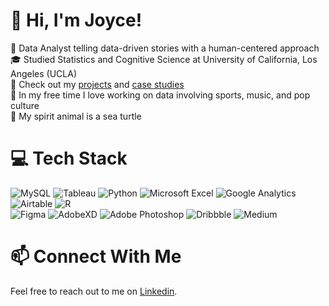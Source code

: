 # 👋 Hi, I'm Joyce!
📣 Data Analyst telling data-driven stories with a human-centered approach <br/>
🎓 Studied Statistics and Cognitive Science at University of California, Los Angeles (UCLA) <br/>
💼 Check out my [projects](https://github.com/joycemok/portfolio) and [case studies](https://medium.com/@joycemok8) <br/>
🏀 In my free time I love working on data involving sports, music, and pop culture <br/>
🐢 My spirit animal is a sea turtle

# 💻 Tech Stack
![MySQL](https://img.shields.io/badge/mysql-4479A1.svg?style=for-the-badge&logo=mysql&logoColor=white)
![Tableau](https://img.shields.io/badge/Tableau-E97627?style=for-the-badge&logo=Tableau&logoColor=white)
![Python](https://img.shields.io/badge/python-3670A0?style=for-the-badge&logo=python&logoColor=ffdd54)
![Microsoft Excel](https://img.shields.io/badge/Microsoft_Excel-217346?style=for-the-badge&logo=microsoft-excel&logoColor=white)
![Google Analytics](https://img.shields.io/badge/Google%20Analytics-E37400?style=for-the-badge&logo=google%20analytics&logoColor=white)
![Airtable](https://img.shields.io/badge/Airtable-18BFFF?style=for-the-badge&logo=Airtable&logoColor=white)
![R](https://img.shields.io/badge/r-%23276DC3.svg?style=for-the-badge&logo=r&logoColor=white) <br/>
![Figma](https://img.shields.io/badge/figma-%23F24E1E.svg?style=for-the-badge&logo=figma&logoColor=white)
![AdobeXD](https://img.shields.io/badge/Adobe%20XD-470137?style=for-the-badge&logo=Adobe%20XD&logoColor=#FF61F6)
![Adobe Photoshop](https://img.shields.io/badge/adobe%20photoshop-%2331A8FF.svg?style=for-the-badge&logo=adobe%20photoshop&logoColor=white)
![Dribbble](https://img.shields.io/badge/Dribbble-EA4C89?style=for-the-badge&logo=dribbble&logoColor=white)
![Medium](https://img.shields.io/badge/Medium-12100E?style=for-the-badge&logo=medium&logoColor=white)

# 📫 Connect With Me
Feel free to reach out to me on [Linkedin](https://www.linkedin.com/in/joycemok8/). 
